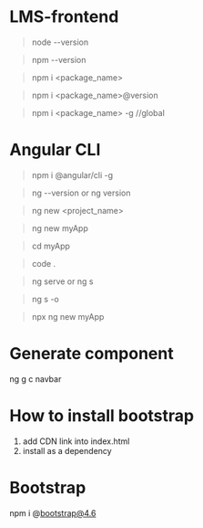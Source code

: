 # LMS-frontend

> node --version

> npm --version

> npm i <package_name>

> npm i <package_name>@version

> npm i <package_name> -g //global


# Angular CLI
> npm i @angular/cli -g


> ng --version or ng version

> ng new <project_name>

> ng new myApp

> cd myApp

> code .

> ng serve  or  ng s

> ng s -o 

> npx ng new myApp

# Generate component 
ng g c navbar

# How to install bootstrap 
1. add CDN link into index.html
2. install as a dependency

# Bootstrap
npm i @bootstrap@4.6